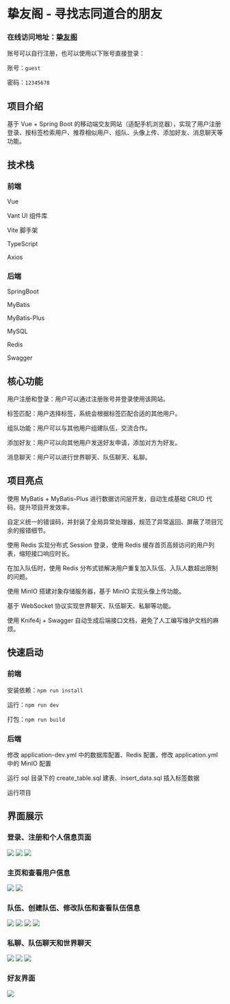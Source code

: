 # 挚友阁 - 寻找志同道合的朋友
### 在线访问地址：[挚友阁](http://zhiyouge.top) 
账号可以自行注册，也可以使用以下账号直接登录：

账号：`guest`

密码：`12345678`
## 项目介绍
基于 Vue + Spring Boot 的移动端交友网站（适配手机浏览器），实现了用户注册登录、按标签检索用户、推荐相似用户、组队、头像上传、添加好友、消息聊天等功能。
## 技术栈
### 前端
Vue

Vant UI 组件库

Vite 脚手架

TypeScript

Axios
### 后端
SpringBoot

MyBatis

MyBatis-Plus

MySQL

Redis

Swagger
## 核心功能
用户注册和登录：用户可以通过注册账号并登录使用该网站。

标签匹配：用户选择标签，系统会根据标签匹配合适的其他用户。

组队功能：用户可以与其他用户组建队伍，交流合作。

添加好友：用户可以向其他用户发送好友申请，添加对方为好友。

消息聊天：用户可以进行世界聊天、队伍聊天、私聊。
## 项目亮点
使用 MyBatis + MyBatis-Plus 进行数据访问层开发，自动生成基础 CRUD 代码，提升项目开发效率。

自定义统一的错误码，并封装了全局异常处理器，规范了异常返回、屏蔽了项目冗余的报错细节。

使用 Redis 实现分布式 Session 登录，使用 Redis 缓存首页高频访问的用户列表，缩短接口响应时长。

在加入队伍时，使用 Redis 分布式锁解决用户重复加入队伍、入队人数超出限制的问题。

使用 MinIO 搭建对象存储服务器，基于 MinIO 实现头像上传功能。

基于 WebSocket 协议实现世界聊天、队伍聊天、私聊等功能。

使用 Knife4j + Swagger 自动生成后端接口文档，避免了人工编写维护文档的麻烦。
## 快速启动
### 前端
安装依赖：`npm run install`

运行：`npm run dev`

打包：`npm run build`
### 后端

修改 application-dev.yml 中的数据库配置、Redis 配置，修改 application.yml 中的 MinIO 配置

运行 sql 目录下的 create_table.sql 建表、insert_data.sql 插入标签数据

运行项目
## 界面展示
### 登录、注册和个人信息页面
<img src="https://github.com/zyf127/partner-match/blob/main/img/1.png" />
<img src="https://github.com/zyf127/partner-match/blob/main/img/2.png" />
<img src="https://github.com/zyf127/partner-match/blob/main/img/3.png" />

### 主页和查看用户信息
<img src="https://github.com/zyf127/partner-match/blob/main/img/4.png" />
<img src="https://github.com/zyf127/partner-match/blob/main/img/5.png" />

### 队伍、创建队伍、修改队伍和查看队伍信息
<img src="https://github.com/zyf127/partner-match/blob/main/img/6.png" />
<img src="https://github.com/zyf127/partner-match/blob/main/img/7.png" />
<img src="https://github.com/zyf127/partner-match/blob/main/img/8.png" />
<img src="https://github.com/zyf127/partner-match/blob/main/img/9.png" />

### 私聊、队伍聊天和世界聊天
<img src="https://github.com/zyf127/partner-match/blob/main/img/10.png" />
<img src="https://github.com/zyf127/partner-match/blob/main/img/11.png" />
<img src="https://github.com/zyf127/partner-match/blob/main/img/12.png" />

### 好友界面
<img src="https://github.com/zyf127/partner-match/blob/main/img/13.png" />
